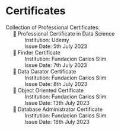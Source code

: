 # Certificates
Collection of Professional Certificates:
<br>&nbsp;&nbsp;&nbsp;&nbsp; :small_blue_diamond: Professional Certificate in Data Science
<br>&nbsp;&nbsp;&nbsp;&nbsp;&nbsp;&nbsp;&nbsp;&nbsp;&nbsp;&nbsp;&nbsp;&nbsp; Institution: Udemy
<br>&nbsp;&nbsp;&nbsp;&nbsp;&nbsp;&nbsp;&nbsp;&nbsp;&nbsp;&nbsp;&nbsp;&nbsp; Issue Date: 5th July 2023
<br>&nbsp;&nbsp;&nbsp;&nbsp; :small_blue_diamond: Finder Certificate
<br>&nbsp;&nbsp;&nbsp;&nbsp;&nbsp;&nbsp;&nbsp;&nbsp;&nbsp;&nbsp;&nbsp;&nbsp; Institution: Fundacion Carlos Slim
<br>&nbsp;&nbsp;&nbsp;&nbsp;&nbsp;&nbsp;&nbsp;&nbsp;&nbsp;&nbsp;&nbsp;&nbsp; Issue Date: 7th July 2023
<br>&nbsp;&nbsp;&nbsp;&nbsp; :small_blue_diamond: Data Curator Certificate
<br>&nbsp;&nbsp;&nbsp;&nbsp;&nbsp;&nbsp;&nbsp;&nbsp;&nbsp;&nbsp;&nbsp;&nbsp; Institution: Fundacion Carlos Slim
<br>&nbsp;&nbsp;&nbsp;&nbsp;&nbsp;&nbsp;&nbsp;&nbsp;&nbsp;&nbsp;&nbsp;&nbsp; Issue Date: 8th July 2023
<br>&nbsp;&nbsp;&nbsp;&nbsp; :small_blue_diamond: Object Oriented Certificate
<br>&nbsp;&nbsp;&nbsp;&nbsp;&nbsp;&nbsp;&nbsp;&nbsp;&nbsp;&nbsp;&nbsp;&nbsp; Institution: Fundacion Carlos Slim
<br>&nbsp;&nbsp;&nbsp;&nbsp;&nbsp;&nbsp;&nbsp;&nbsp;&nbsp;&nbsp;&nbsp;&nbsp; Issue Date: 13th July 2023
<br>&nbsp;&nbsp;&nbsp;&nbsp; :small_blue_diamond: Database Administrator Certificate
<br>&nbsp;&nbsp;&nbsp;&nbsp;&nbsp;&nbsp;&nbsp;&nbsp;&nbsp;&nbsp;&nbsp;&nbsp; Institution: Fundacion Carlos Slim
<br>&nbsp;&nbsp;&nbsp;&nbsp;&nbsp;&nbsp;&nbsp;&nbsp;&nbsp;&nbsp;&nbsp;&nbsp; Issue Date: 18th July 2023

